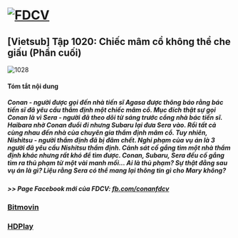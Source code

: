 # [![FDCV](https://user-images.githubusercontent.com/75318518/142803511-f5c20d56-47eb-4f2a-b63f-6b9b169c295b.png)](https://admin1509.github.io/fdcvteam.blogspot.com/)
## [Vietsub] Tập 1020: Chiếc mâm cổ không thể che giấu (Phần cuối)
![1028](https://user-images.githubusercontent.com/75318518/143813027-36e4b630-4b51-402d-b448-9d98cc63c830.png)

#### Tóm tắt nội dung
##### Conan - người được gọi đến nhà tiến sĩ Agasa được thông báo rằng bác tiến sĩ đã yêu cầu thẩm định một chiếc mâm cổ. Mục đích thật sự gọi Conan là vì Sera - người đã theo dõi từ sáng trước cổng nhà bác tiến sĩ. Haibara nhờ Conan đuổi đi nhưng Subaru lại đưa Sera vào. Rồi tất cả cùng nhau đến nhà của chuyên gia thẩm định mâm cổ. Tuy nhiên, Nishitsu - người thẩm định đã bị đâm chết. Nghi phạm của vụ án là 3 người đã yêu cầu Nishitsu thẩm định. Cảnh sát cố gắng tìm một nhà thẩm định khác nhưng rất khó để tìm được. Conan, Subaru, Sera đều cố gắng tìm ra thủ phạm từ một vài manh mối... Ai là thủ phạm? Sự thật đằng sau vụ án là gì? Liệu rằng Sera có thể mang lại thông tin gì cho Mary không?
##### >> Page Facebook mới của FDCV: [fb.com/conanfdcv](https://fb.com/conanfdcv)
### [Bitmovin](https://bitmovin.com/demos/stream-test?format=hls&manifest=https://raw.githubusercontent.com/admin1509/admin1509/main/video-5b.gapo.vn/videos/results//720p/file.m3u8)
### [HDPlay](https://hdplay.se/?HLSP2P=https://raw.githubusercontent.com/admin1509/admin1509/main/video-5b.gapo.vn/videos/results//720p/file.m3u8)
